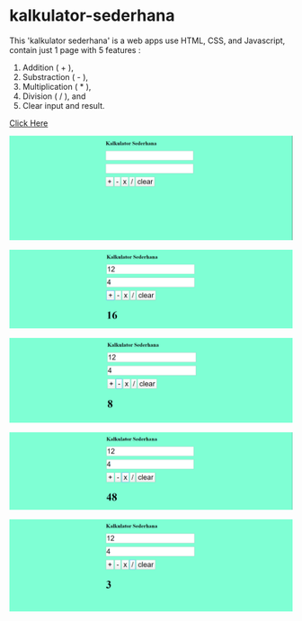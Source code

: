 # kalkulator-sederhana

This 'kalkulator sederhana' is a web apps use HTML, CSS, and Javascript, contain just 1 page with 5 features :
1. Addition ( + ),
2. Substraction ( - ),
3. Multiplication ( * ),
4. Division ( / ), and
5. Clear input and result.

[Click Here](https://rudyharun99.github.io/kalkulator-sederhana/)

![Alt text](1-clear.png)

![Alt text](2-addition.png)

![Alt text](3-substraction.png)

![Alt text](4-Multiplication.png)

![Alt text](4-division.png)
